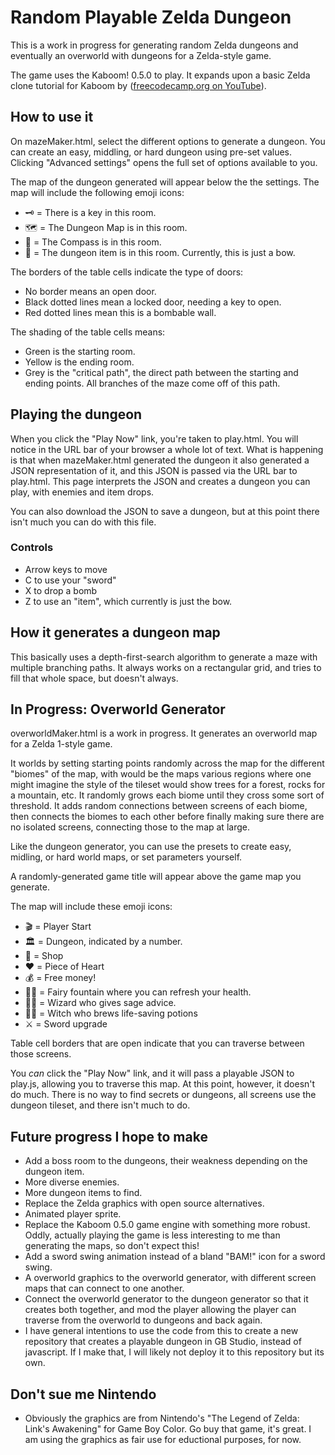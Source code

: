 # Random Playable Zelda Dungeon

This is a work in progress for generating random Zelda dungeons and eventually an overworld with dungeons for a Zelda-style game. 

The game uses the Kaboom! 0.5.0 to play. It expands upon a basic Zelda clone tutorial for Kaboom by ([freecodecamp.org on YouTube](https://www.youtube.com/watch?v=4OaHB0JbJDI)).

## How to use it

On mazeMaker.html, select the different options to generate a dungeon. You can create an easy, middling, or hard dungeon using pre-set values. Clicking "Advanced settings" opens the full set of options available to you. 

The map of the dungeon generated will appear below the the settings. The map will include the following emoji icons:

- 🗝️ = There is a key in this room. 
- 🗺️ = The Dungeon Map is in this room. 
- 🧭 = The Compass is in this room. 
- 🏹 = The dungeon item is in this room. Currently, this is just a bow. 

The borders of the table cells indicate the type of doors:

- No border means an open door. 
- Black dotted lines mean a locked door, needing a key to open. 
- Red dotted lines mean this is a bombable wall. 

The shading of the table cells means:

- Green is the starting room. 
- Yellow is the ending room.
- Grey is the "critical path", the direct path between the starting and ending points. All branches of the maze come off of this path. 

## Playing the dungeon 

When you click the "Play Now" link, you're taken to play.html. You will notice in the URL bar of your browser a whole lot of text. What is happening is that when mazeMaker.html generated the dungeon it also generated a JSON representation of it, and this JSON is passed via the URL bar to play.html. This page interprets the JSON and creates a dungeon you can play, with enemies and item drops. 

You can also download the JSON to save a dungeon, but at this point there isn't much you can do with this file. 

### Controls

- Arrow keys to move
- C to use your "sword"
- X to drop a bomb
- Z to use an "item", which currently is just the bow. 

## How it generates a dungeon map

This basically uses a depth-first-search algorithm to generate a maze with multiple branching paths. It always works on a rectangular grid, and tries to fill that whole space, but doesn't always. 

## In Progress: Overworld Generator

overworldMaker.html is a work in progress. It generates an overworld map for a Zelda 1-style game. 

It worlds by setting starting points randomly across the map for the different "biomes" of the map, with would be the maps various regions where one might imagine the style of the tileset would show trees for a forest, rocks for a mountain, etc. It randomly grows each biome until they cross some sort of threshold. It adds random connections between screens of each biome, then connects the biomes to each other before finally making sure there are no isolated screens, connecting those to the map at large. 

Like the dungeon generator, you can use the presets to create easy, midling, or hard world maps, or set parameters yourself. 

A randomly-generated game title will appear above the game map you generate.  

The map will include these emoji icons:

- 🎬 = Player Start
- 🏛️ = Dungeon, indicated by a number.
- 🛒 = Shop
- ❤️ = Piece of Heart
- 💰 = Free money!
- 🧚‍♀️ = Fairy fountain where you can refresh your health. 
- 🧙‍♂️ = Wizard who gives sage advice.
- 🧙‍♀️ = Witch who brews life-saving potions
- ⚔️ = Sword upgrade

Table cell borders that are open indicate that you can traverse between those screens. 

You *can* click the "Play Now" link, and it will pass a playable JSON to play.js, allowing you to traverse this map. At this point, however, it doesn't do much. There is no way to find secrets or dungeons, all screens use the dungeon tileset, and there isn't much to do.

## Future progress I hope to make

- Add a boss room to the dungeons, their weakness depending on the dungeon item. 
- More diverse enemies. 
- More dungeon items to find. 
- Replace the Zelda graphics with open source alternatives. 
- Animated player sprite.
- Replace the Kaboom 0.5.0 game engine with something more robust. Oddly, actually playing the game is less interesting to me than generating the maps, so don't expect this!
- Add a sword swing animation instead of a bland "BAM!" icon for a sword swing. 
- A overworld graphics to the overworld generator, with different screen maps that can connect to one another. 
- Connect the overworld generator to the dungeon generator so that it creates both together, and mod the player allowing the player can traverse from the overworld to dungeons and back again. 
- I have general intentions to use the code from this to create a new repository that creates a playable dungeon in GB Studio, instead of javascript. If I make that, I will likely not deploy it to this repository but its own. 

## Don't sue me Nintendo

- Obviously the graphics are from Nintendo's "The Legend of Zelda: Link's Awakening" for Game Boy Color. Go buy that game, it's great. I am using the graphics as fair use for eductional purposes, for now. 
